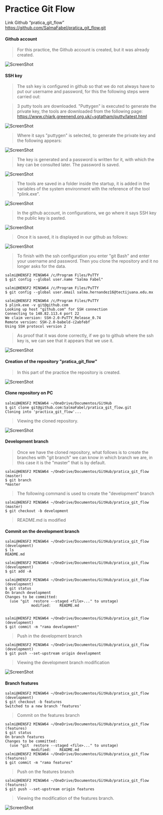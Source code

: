 # Practice Git Flow

Link Github  “pratica_git_flow”
https://github.com/SalmaFabel/pratica_git_flow.git

#### Github account
>For this practice, the Github account is created, but it was already created.

![ScreenShot](https://github.com/SalmaFabel/IMG/blob/main/cuentaGithub.PNG)

#### SSH key

>The ssh key is configured in github so that we do not always have to put our username and password, for this the following steps were carried out:

>3 putty tools are downloaded. "Puttygen" is executed to generate the private key, the tools are downloaded from the following page: 
https://www.chiark.greenend.org.uk/~sgtatham/putty/latest.html

![ScreenShot](https://github.com/SalmaFabel/IMG/blob/main/HerramientasPutty.PNG)

>Where it says "puttygen" is selected, to generate the private key and the following appears:

![ScreenShot](https://github.com/SalmaFabel/IMG/blob/main/Putty%20key%20generator.PNG)

>The key is generated and a password is written for it, with which the key can be consulted later. The password is saved.

![ScreenShot](https://github.com/SalmaFabel/IMG/blob/main/Putty%20Key.PNG)

>The tools are saved in a folder inside the startup, it is added in the variables of the system environment with the reference of the tool "plink.exe".

![ScreenShot](https://github.com/SalmaFabel/IMG/blob/main/VariablesEntorno.PNG)

>In the github account, in configurations, we go where it says SSH key the public key is pasted.

![ScreenShot](https://github.com/SalmaFabel/IMG/blob/main/GithubSSH.PNG)

>Once it is saved, it is displayed in our github as follows:

![ScreenShot](https://github.com/SalmaFabel/IMG/blob/main/SSHvisualizacion.PNG)

>To finish with the ssh configuration you enter "git Bash" and enter your username and password. Then you clone the repository and it no longer asks for the data.

```
salmi@HENSF2 MINGW64 /c/Program Files/PuTTY
$ git config --global user.name "Salma Fabel"

salmi@HENSF2 MINGW64 /c/Program Files/PuTTY
$ git config --global user.email salma.hernandez16@tectijuana.edu.mx

salmi@HENSF2 MINGW64 /c/Program Files/PuTTY
$ plink.exe -v git@github.com
Looking up host "github.com" for SSH connection
Connecting to 140.82.113.4 port 22
We claim version: SSH-2.0-PuTTY_Release_0.74
Remote version: SSH-2.0-babeld-c2abfebf
Using SSH protocol version 2

```

>As proof that it was done correctly, if we go to github where the ssh key is, we can see that it appears that we use it.

![ScreenShot](https://github.com/SalmaFabel/IMG/blob/main/UsoSSH.PNG)

#### Creation of the repository "pratica_git_flow"

>In this part of the practice the repository is created.

![ScreenShot](https://github.com/SalmaFabel/IMG/blob/main/RepositorioGitflow.PNG)

#### Clone repository on PC

```
salmi@HENSF2 MINGW64 ~/OneDrive/Documentos/GitHub
$ git clone git@github.com:SalmaFabel/pratica_git_flow.git
Cloning into 'practica_git_flow'...

```

>Viewing the cloned repository.

![ScreenShot](https://github.com/SalmaFabel/IMG/blob/main/ClonarRepositorio.PNG)

#### Development branch

>Once we have the cloned repository, what follows is to create the branches with "git branch" we can know in which branch we are, in this case it is the "master" that is by default.

```
salmi@HENSF2 MINGW64 ~/OneDrive/Documentos/GitHub/pratica_git_flow (master)
$ git branch
*master

```

>The following command is used to create the "development" branch

```
salmi@HENSF2 MINGW64 ~/OneDrive/Documentos/GitHub/pratica_git_flow (master)
$ git checkout -b development

```

>README.md is modified

#### Commit on the development branch

```
salmi@HENSF2 MINGW64 ~/OneDrive/Documentos/GitHub/pratica_git_flow (development)
$ ls
README.md

salmi@HENSF2 MINGW64 ~/OneDrive/Documentos/GitHub/pratica_git_flow (development)
$ git add -A

salmi@HENSF2 MINGW64 ~/OneDrive/Documentos/GitHub/pratica_git_flow (development)
$ git status
On branch development
Changes to be committed:
  (use "git  restore --staged <file>..." to unstage)
            modified:    README.md


salmi@HENSF2 MINGW64 ~/OneDrive/Documentos/GitHub/pratica_git_flow (development)
$ git commit -m "rama development"

```

>Push in the development branch

```
salmi@HENSF2 MINGW64 ~/OneDrive/Documentos/GitHub/pratica_git_flow (development)
$ git push --set-upstream origin development

```

>Viewing the development branch modification

![ScreenShot](https://github.com/SalmaFabel/IMG/blob/main/RamaDevelopment.PNG)

#### Branch features

```
salmi@HENSF2 MINGW64 ~/OneDrive/Documentos/GitHub/pratica_git_flow (development)
$ git checkout -b features
Switched to a new branch 'features'

```

>Commit on the features branch

```
salmi@HENSF2 MINGW64 ~/OneDrive/Documentos/GitHub/pratica_git_flow (features)
$ git status
On branch features
Changes to be committed:
  (use "git  restore --staged <file>..." to unstage)
            modified:    README.md
salmi@HENSF2 MINGW64 ~/OneDrive/Documentos/GitHub/pratica_git_flow (features)
$ git commit -m "rama features"

```

>Push on the features branch

```
salmi@HENSF2 MINGW64 ~/OneDrive/Documentos/GitHub/pratica_git_flow (features)
$ git push --set-upstream origin features

```

>Viewing the modification of the features branch.

![ScreenShot](https://github.com/SalmaFabel/IMG/blob/main/RamaFeatures.PNG)

